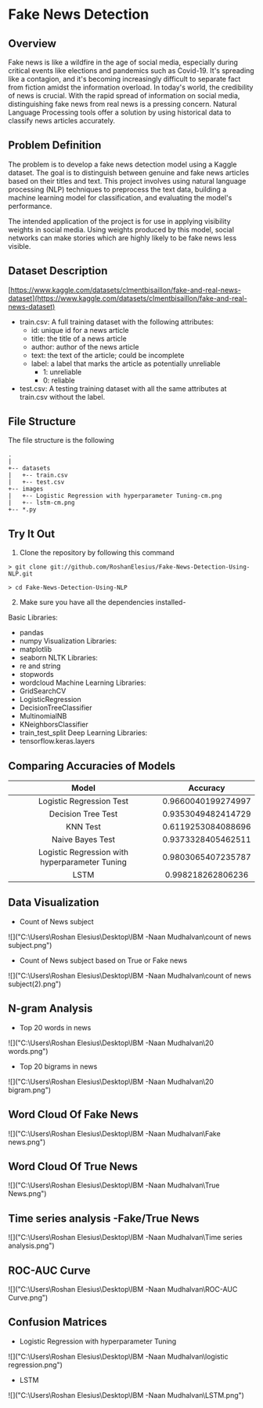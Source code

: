 # Fake News Detection

## Overview  

Fake news is like a wildfire in the age of social media, especially during critical events like elections and pandemics such as Covid-19. It's spreading like a contagion, and it's becoming increasingly difficult to separate fact from fiction amidst the information overload. In today's world, the credibility of news is crucial. With the rapid spread of information on social media, distinguishing fake news from real news is a pressing concern. Natural Language Processing tools offer a solution by using historical data to classify news articles accurately.

## Problem Definition

The problem is to develop a fake news detection model using a Kaggle dataset.
The goal is to distinguish between genuine and fake news articles based on their titles and text.
This project involves using natural language processing (NLP) techniques to preprocess the text data, building a machine learning model for classification, and evaluating the model's performance. 

The intended application of the project is for use in applying visibility weights in social media.  Using weights produced by this model, social networks can make stories which are highly likely to be fake news less visible.

## Dataset Description


[https://www.kaggle.com/datasets/clmentbisaillon/fake-and-real-news-dataset](https://www.kaggle.com/datasets/clmentbisaillon/fake-and-real-news-dataset)

* train.csv: A full training dataset with the following attributes:
  * id: unique id for a news article
  * title: the title of a news article
  * author: author of the news article
  * text: the text of the article; could be incomplete
  * label: a label that marks the article as potentially unreliable
    * 1: unreliable
    * 0: reliable
* test.csv: A testing training dataset with all the same attributes at train.csv without the label.

## File Structure
The file structure is the following

```
.
|
+-- datasets
|   +-- train.csv
|   +-- test.csv
+-- images
|   +-- Logistic Regression with hyperparameter Tuning-cm.png
|   +-- lstm-cm.png
+-- *.py
```

## Try It Out

1. Clone the repository by following this command  

`> git clone git://github.com/RoshanElesius/Fake-News-Detection-Using-NLP.git`

`> cd Fake-News-Detection-Using-NLP`

2. Make sure you have all the dependencies installed-  

 Basic Libraries:
* pandas
* numpy
Visualization Libraries:
* matplotlib
* seaborn
NLTK Libraries:
* re and string
* stopwords
* wordcloud
Machine Learning Libraries:
* GridSearchCV
* LogisticRegression
* DecisionTreeClassifier
* MultinomialNB
* KNeighborsClassifier
*  train_test_split
Deep Learning Libraries:
* tensorflow.keras.layers
    

## Comparing Accuracies of Models

| Model                                               |     Accuracy      |
|:---------------------------------------------------:|:----------------: |
| Logistic Regression Test                            | 0.9660040199274997|
| Decision Tree Test                                  | 0.9353049482414729|
| KNN Test                                            | 0.6119253084088696|
| Naive Bayes Test                                    | 0.9373328405462511|
| Logistic Regression with hyperparameter Tuning      | 0.9803065407235787|
| LSTM                                                | 0.998218262806236 |

## Data Visualization

* Count of News subject

![]("C:\Users\Roshan Elesius\Desktop\IBM -Naan Mudhalvan\count of news subject.png")

* Count of News subject based on True or Fake news

![]("C:\Users\Roshan Elesius\Desktop\IBM -Naan Mudhalvan\count of news subject(2).png")

## N-gram Analysis

* Top 20 words in news

![]("C:\Users\Roshan Elesius\Desktop\IBM -Naan Mudhalvan\20 words.png")

* Top 20 bigrams in news

![]("C:\Users\Roshan Elesius\Desktop\IBM -Naan Mudhalvan\20 bigram.png")

## Word Cloud Of Fake News

![]("C:\Users\Roshan Elesius\Desktop\IBM -Naan Mudhalvan\Fake news.png")

## Word Cloud Of True News

![]("C:\Users\Roshan Elesius\Desktop\IBM -Naan Mudhalvan\True News.png")

## Time series analysis -Fake/True News

![]("C:\Users\Roshan Elesius\Desktop\IBM -Naan Mudhalvan\Time series analysis.png")


## ROC-AUC Curve

![]("C:\Users\Roshan Elesius\Desktop\IBM -Naan Mudhalvan\ROC-AUC Curve.png")

## Confusion Matrices

* Logistic Regression with hyperparameter Tuning

![]("C:\Users\Roshan Elesius\Desktop\IBM -Naan Mudhalvan\logistic regression.png")


* LSTM

![]("C:\Users\Roshan Elesius\Desktop\IBM -Naan Mudhalvan\LSTM.png")


